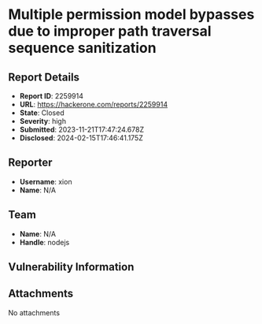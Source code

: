 # Multiple permission model bypasses due to improper path traversal sequence sanitization

## Report Details
- **Report ID**: 2259914
- **URL**: https://hackerone.com/reports/2259914
- **State**: Closed
- **Severity**: high
- **Submitted**: 2023-11-21T17:47:24.678Z
- **Disclosed**: 2024-02-15T17:46:41.175Z

## Reporter
- **Username**: xion
- **Name**: N/A

## Team
- **Name**: N/A
- **Handle**: nodejs

## Vulnerability Information


## Attachments
No attachments
